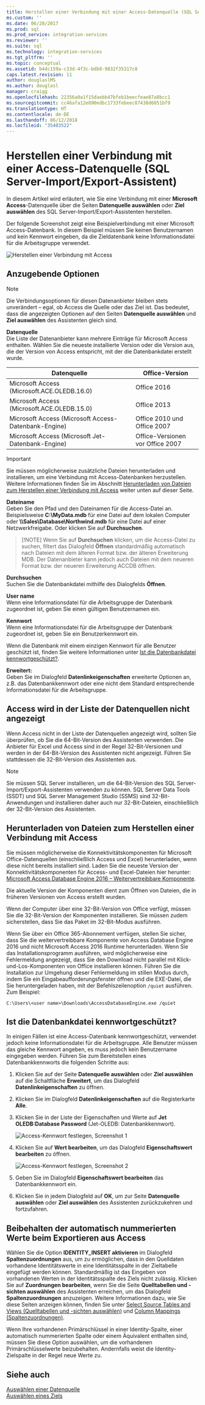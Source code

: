 ```yaml
---
title: Herstellen einer Verbindung mit einer Access-Datenquelle (SQL Server-Import/Export-Assistent) | Microsoft-Dokumentation
ms.custom: ''
ms.date: 06/20/2017
ms.prod: sql
ms.prod_service: integration-services
ms.reviewer: ''
ms.suite: sql
ms.technology: integration-services
ms.tgt_pltfrm: ''
ms.topic: conceptual
ms.assetid: b44c159a-c33d-4f3c-bdb8-9832f35317c8
caps.latest.revision: 11
author: douglaslMS
ms.author: douglasl
manager: craigg
ms.openlocfilehash: 22356a0a1f15daebb47bfeb1beecfeae87a8bcc1
ms.sourcegitcommit: cc46afa12e890edbc1733febeec87438d6051bf9
ms.translationtype: HT
ms.contentlocale: de-DE
ms.lasthandoff: 06/12/2018
ms.locfileid: "35403522"
---
```

# <a name="connect-to-an-access-data-source-sql-server-import-and-export-wizard"></a>Herstellen einer Verbindung mit einer Access-Datenquelle (SQL Server-Import/Export-Assistent)
In diesem Artikel wird erläutert, wie Sie eine Verbindung mit einer **Microsoft Access**-Datenquelle über die Seiten **Datenquelle auswählen** oder **Ziel auswählen** des SQL Server-Import/Export-Assistenten herstellen.

Der folgende Screenshot zeigt eine Beispielverbindung mit einer Microsoft Access-Datenbank. In diesem Beispiel müssen Sie keinen Benutzernamen und kein Kennwort eingeben, da die Zieldatenbank keine Informationsdatei für die Arbeitsgruppe verwendet.

![Herstellen einer Verbindung mit Access](../../integration-services/import-export-data/media/connect-to-access.jpg)

## <a name="options-to-specify"></a>Anzugebende Optionen

> [!NOTE]
> Die Verbindungsoptionen für diesen Datenanbieter bleiben stets unverändert – egal, ob Access die Quelle oder das Ziel ist. Das bedeutet, dass die angezeigten Optionen auf den Seiten **Datenquelle auswählen** und **Ziel auswählen** des Assistenten gleich sind.

**Datenquelle**  
Die Liste der Datenanbieter kann mehrere Einträge für Microsoft Access enthalten. Wählen Sie die neueste installierte Version oder die Version aus, die der Version von Access entspricht, mit der die Datenbankdatei erstellt wurde.

|Datenquelle|Office-Version|
|-------|-------|
|Microsoft Access (Microsoft.ACE.OLEDB.16.0)|Office 2016|
|Microsoft Access (Microsoft.ACE.OLEDB.15.0)|Office 2013|
|Microsoft Access (Microsoft Access-Datenbank-Engine)|Office 2010 und Office 2007|
|Microsoft Access (Microsoft Jet-Datenbank-Engine)|Office-Versionen vor Office 2007|

> [!IMPORTANT]
> Sie müssen möglicherweise zusätzliche Dateien herunterladen und installieren, um eine Verbindung mit Access-Datenbanken herzustellen. Weitere Informationen finden Sie im Abschnitt [Herunterladen von Dateien zum Herstellen einer Verbindung mit Access](#officeDownloads) weiter unten auf dieser Seite.

 **Dateiname**  
Geben Sie den Pfad und den Dateinamen für die Access-Datei an. Beispielsweise **C:\\MyData.mdb** für eine Datei auf dem lokalen Computer oder **\\\\Sales\\Database\\Northwind.mdb** für eine Datei auf einer Netzwerkfreigabe. Oder klicken Sie auf **Durchsuchen**. 

 >   [!NOTE] 
 > Wenn Sie auf **Durchsuchen** klicken, um die Access-Datei zu suchen, filtert das Dialogfeld **Öffnen** standardmäßig automatisch nach Dateien mit dem älteren Format bzw. der älteren Erweiterung MDB. Der Datenanbieter kann jedoch auch Dateien mit dem neueren Format bzw. der neueren Erweiterung ACCDB öffnen.
  
 **Durchsuchen**  
 Suchen Sie die Datenbankdatei mithilfe des Dialogfelds **Öffnen**.  
  
 **User name**  
Wenn eine Informationsdatei für die Arbeitsgruppe der Datenbank zugeordnet ist, geben Sie einen gültigen Benutzernamen ein.  
  
 **Kennwort**  
Wenn eine Informationsdatei für die Arbeitsgruppe der Datenbank zugeordnet ist, geben Sie ein Benutzerkennwort ein.
 
Wenn die Datenbank mit einem einzigen Kennwort für alle Benutzer geschützt ist, finden Sie weitere Informationen unter [Ist die Datenbankdatei kennwortgeschützt?](#database_password).
  
 **Erweitert:**  
Geben Sie im Dialogfeld **Datenlinkeigenschaften** erweiterte Optionen an, z.B. das Datenbankkennwort oder eine nicht dem Standard entsprechende Informationsdatei für die Arbeitsgruppe.  

## <a name="i-dont-see-access-in-the-list-of-data-sources"></a>Access wird in der Liste der Datenquellen nicht angezeigt
Wenn Access nicht in der Liste der Datenquellen angezeigt wird, sollten Sie überprüfen, ob Sie die 64-Bit-Version des Assistenten verwenden. Die Anbieter für Excel und Access sind in der Regel 32-Bit-Versionen und werden in der 64-Bit-Version des Assistenten nicht angezeigt. Führen Sie stattdessen die 32-Bit-Version des Assistenten aus.

> [!NOTE]
> Sie müssen SQL Server installieren, um die 64-Bit-Version des SQL Server-Import/Export-Assistenten verwenden zu können. SQL Server Data Tools (SSDT) und SQL Server Management Studio (SSMS) sind 32-Bit-Anwendungen und installieren daher auch nur 32-Bit-Dateien, einschließlich der 32-Bit-Version des Assistenten.

## <a name="officeDownloads"></a>Herunterladen von Dateien zum Herstellen einer Verbindung mit Access  
Sie müssen möglicherweise die Konnektivitätskomponenten für Microsoft Office-Datenquellen (einschließlich Access und Excel) herunterladen, wenn diese nicht bereits installiert sind. Laden Sie die neueste Version der Konnektivitätskomponenten für Access- und Excel-Dateien hier herunter: [Microsoft Access Database Engine 2016 – Weitervertreibbare Komponente](https://www.microsoft.com/download/details.aspx?id=54920).
  
Die aktuelle Version der Komponenten dient zum Öffnen von Dateien, die in früheren Versionen von Access erstellt wurden.

Wenn der Computer über eine 32-Bit-Version von Office verfügt, müssen Sie die 32-Bit-Version der Komponenten installieren. Sie müssen zudem sicherstellen, dass Sie das Paket im 32-Bit-Modus ausführen.

Wenn Sie über ein Office 365-Abonnement verfügen, stellen Sie sicher, dass Sie die weitervertreibbare Komponente von Access Database Engine 2016 und nicht Microsoft Access 2016 Runtime herunterladen. Wenn Sie das Installationsprogramm ausführen, wird möglicherweise eine Fehlermeldung angezeigt, dass Sie den Download nicht parallel mit Klick-und-Los-Komponenten von Office installieren können. Führen Sie die Installation zur Umgehung dieser Fehlermeldung im stillen Modus durch, indem Sie ein Eingabeaufforderungsfenster öffnen und die EXE-Datei, die Sie heruntergeladen haben, mit der Befehlszeilenoption `/quiet` ausführen. Zum Beispiel:

`C:\Users\<user name>\Downloads\AccessDatabaseEngine.exe /quiet`

## <a name="database_password"></a> Ist die Datenbankdatei kennwortgeschützt?
In einigen Fällen ist eine Access-Datenbank kennwortgeschützt, verwendet jedoch keine Informationsdatei für die Arbeitsgruppe. Alle Benutzer müssen das gleiche Kennwort angeben, es muss jedoch kein Benutzername eingegeben werden. Führen Sie zum Bereitstellen eines Datenbankkennworts die folgenden Schritte aus:

1.  Klicken Sie auf der Seite **Datenquelle auswählen** oder **Ziel auswählen** auf die Schaltfläche **Erweitert**, um das Dialogfeld **Datenlinkeigenschaften** zu öffnen.  
2.  Klicken Sie im Dialogfeld **Datenlinkeigenschaften** auf die Registerkarte **Alle**.  
3.  Klicken Sie in der Liste der Eigenschaften und Werte auf **Jet OLEDB:Database Password** (Jet-OLEDB: Datenbankkennwort).   
    
    ![Access-Kennwort festlegen, Screenshot 1](../../integration-services/import-export-data/media/specify-access-password-screen-1.jpg) 
4.  Klicken Sie auf **Wert bearbeiten**, um das Dialogfeld **Eigenschaftswert bearbeiten** zu öffnen.  
    
    ![Access-Kennwort festlegen, Screenshot 2](../../integration-services/import-export-data/media/specify-access-password-screen-2.jpg)
5.  Geben Sie im Dialogfeld **Eigenschaftswert bearbeiten** das Datenbankkennwort ein.
6.  Klicken Sie in jedem Dialogfeld auf **OK**, um zur Seite **Datenquelle auswählen** oder **Ziel auswählen** des Assistenten zurückzukehren und fortzufahren.

## <a name="keep-your-autonumber-values-when-you-export-from-access"></a>Beibehalten der automatisch nummerierten Werte beim Exportieren aus Access
Wählen Sie die Option **IDENTITY_INSERT aktivieren** im Dialogfeld **Spaltenzuordnungen** aus, um zu ermöglichen, dass in den Quelldaten vorhandene Identitätswerte in eine Identitätsspalte in der Zieltabelle eingefügt werden können. Standardmäßig ist das Eingeben von vorhandenen Werten in der Identitätsspalte des Ziels nicht zulässig. Klicken Sie auf **Zuordnungen bearbeiten**, wenn Sie die Seite **Quelltabellen und -sichten auswählen** des Assistenten erreichen, um das Dialogfeld **Spaltenzuordnungen** anzuzeigen. Weitere Informationen dazu, wie Sie diese Seiten anzeigen können, finden Sie unter [Select Source Tables and Views (Quelltabellen und -sichten auswählen)](../../integration-services/import-export-data/select-source-tables-and-views-sql-server-import-and-export-wizard.md) und [Column Mappings (Spaltenzuordnungen)](../../integration-services/import-export-data/column-mappings-sql-server-import-and-export-wizard.md).

Wenn Ihre vorhandenen Primärschlüssel in einer Identity-Spalte, einer automatisch nummerierten Spalte oder einem Äquivalent enthalten sind, müssen Sie diese Option auswählen, um die vorhandenen Primärschlüsselwerte beizubehalten. Andernfalls weist die Identity-Zielspalte in der Regel neue Werte zu.

## <a name="see-also"></a>Siehe auch
[Auswählen einer Datenquelle](../../integration-services/import-export-data/choose-a-data-source-sql-server-import-and-export-wizard.md)  
[Auswählen eines Ziels](../../integration-services/import-export-data/choose-a-destination-sql-server-import-and-export-wizard.md)

